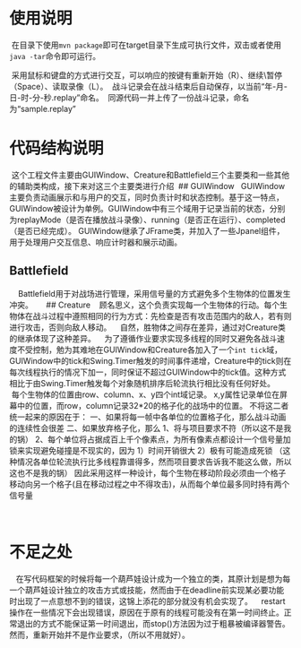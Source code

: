 # 使用说明
  在目录下使用`mvn package`即可在target目录下生成可执行文件，双击或者使用`java -tar`命令即可运行。
  
  采用鼠标和键盘的方式进行交互，可以响应的按键有重新开始（R）、继续\暂停（Space）、读取录像（L）。
  战斗记录会在战斗结束后自动保存，以当前“年-月-日-时-分-秒.replay”命名。
  同源代码一并上传了一份战斗记录，命名为“sample.replay”

# 代码结构说明
  这个工程文件主要由GUIWindow、Creature和Battlefield三个主要类和一些其他的辅助类构成，接下来对这三个主要类进行介绍
  ## GUIWindow
    GUIWindow主要负责动画展示和与用户的交互，同时负责计时和状态控制。基于这一特点，GUIWindow被设计为单例。GUIWindow中有三个域用于记录当前的状态，分别为replayMode（是否在播放战斗录像）、running（是否正在运行）、completed（是否已经完成）。 GUIWindow继承了JFrame类，并加入了一些Jpanel组件，用于处理用户交互信息、响应计时器和展示动画。
    
  ## Battlefield
     Battlefield用于对战场进行管理，采用信号量的方式避免多个生物体的位置发生冲突。
     
  ## Creature
    顾名思义，这个负责实现每一个生物体的行动。每个生物体在战斗过程中遵照相同的行为方式：先检查是否有攻击范围内的敌人，若有则进行攻击，否则向敌人移动。
    自然，胜物体之间存在差异，通过对Creature类的继承体现了这种差异。
    为了遵循作业要求实现多线程的同时又避免各战斗速度不受控制，勉为其难地在GUIWindow和Creature各加入了一个`int tick`域，GUIWindow中的tick和Swing.Timer触发的时间事件递增，Creature中的tick则在每次线程执行的情况下加一，同时保证不超过GUIWindow中的tick值。这种方式相比于由Swing.Timer触发每个对象随机排序后轮流执行相比没有任何好处。
    每个生物体的位置由row、column、x、y四个int域记录。
    x,y属性记录单位在屏幕中的位置，而row，column记录32*20的格子化的战场中的位置。
    不将这二者统一起来的原因在于：
        一、如果将每一帧中各单位的位置格子化，那么战斗动画的连续性会很差
        二、如果放弃格子化，那么
            1、将与项目要求不符（所以这不是我的锅）
            2、每个单位将占据成百上千个像素点，为所有像素点都设计一个信号量加锁来实现避免碰撞是不现实的，因为
                1）时间开销很大
                2）极有可能造成死锁
                （这种情况各单位轮流执行比多线程靠谱得多，然而项目要求告诉我不能这么做，所以这也不是我的锅）
      因此采用这样一种设计，每个生物在移动阶段必须由一个格子移动向另一个格子(且在移动过程之中不得攻击)，从而每个单位最多同时持有两个信号量
     

     
# 不足之处
    在写代码框架的时候将每一个葫芦娃设计成为一个独立的类，其原计划是想为每一个葫芦娃设计独立的攻击方式或技能，然而由于在deadline前实现某必要功能时出现了一点意想不到的错误，这锦上添花的部分就没有机会实现了。
    restart操作在一些情况下会出现错误，原因在于原有的线程可能没有在第一时间终止。正常退出的方式不能保证第一时间退出，而stop()方法因为过于粗暴被编译器警告。然而，重新开始并不是作业要求，（所以不用就好）。
    
